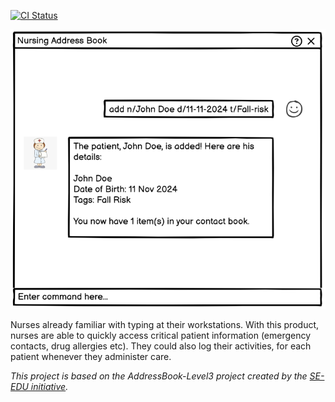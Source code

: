 [![CI Status](https://github.com/se-edu/addressbook-level3/workflows/Java%20CI/badge.svg)](https://github.com/se-edu/addressbook-level3/actions)

![Ui](docs/images/Ui.png)

Nurses already familiar with typing at their workstations. With this product, nurses are able to quickly access critical patient information (emergency contacts, drug allergies etc). They could also log their activities, for each patient whenever they administer care.

_This project is based on the AddressBook-Level3 project created by the [SE-EDU initiative](https://se-education.org)._
